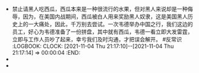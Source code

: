 - 禁止请黑人吃西瓜，西瓜本来是一种很流行的水果，但对黑人来说却是一种侮辱，因为，在美国内战期间，西瓜被白人用来奖励黑人奴隶，这是美国黑人历史上的一大痛处，因此，千万别去尝试。一次韦德举办中国之行，我们这边的员工，好心为韦德准备了一份拼盘，其中就有西瓜，韦德一看立即大发雷霆，立即与工作人员吵了起来，幸亏我们及时沟通，才把误会解开。 #反常识
  :LOGBOOK:
  CLOCK: [2021-11-04 Thu 21:17:10]--[2021-11-04 Thu 21:17:14] =>  00:00:04
  :END:
-
-